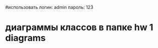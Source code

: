 #использовать логин: admin
             пароль: 123
# диаграммы классов в папке hw 1 diagrams      

